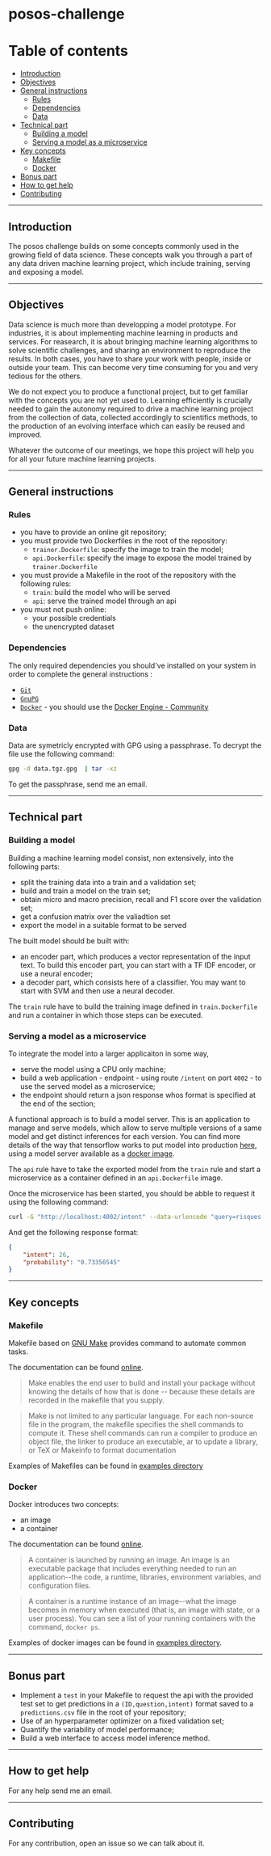 # posos-challenge

# Table of contents

* [Introduction](#introduction)
* [Objectives](#objectives)
* [General instructions](#general-instructions)
  * [Rules](#rules)
  * [Dependencies](#dependencies)
  * [Data](#data)
* [Technical part](#technical-part)
  * [Building a model](#building-a-model)
  * [Serving a model as a microservice](serving-a-model-as-a-microservice)
* [Key concepts](#key-concepts)
  * [Makefile](#makefile)
  * [Docker](#docker)
* [Bonus part](#bonus-part)
* [How to get help](#support)
* [Contributing](#contribution)

- - -

## Introduction

The posos challenge builds on some concepts commonly used in the growing field of data science. These concepts walk you through a part of any data driven machine learning project, which include training, serving and exposing a model.

- - -

## Objectives

Data science is much more than developping a model prototype. For industries, it is about implementing machine learning in products and services. For reasearch, it is about bringing machine learning algorithms to solve scientific challenges, and sharing an environment to reproduce the results. In both cases, you have to share your work with people, inside or outside your team. This can become very time consuming for you and very tedious for the others.

We do not expect you to produce a functional project, but to get familiar with the concepts you are not yet used to. Learning efficiently is crucially needed to gain the autonomy required to drive a machine learning project from the collection of data, collected accordingly to scientifics methods, to the production of an evolving interface which can easily be reused and improved.

Whatever the outcome of our meetings, we hope this project will help you for all your future machine learning projects.

- - -

## General instructions

### Rules

- you have to provide an online git repository;
- you must provide two Dockerfiles in the root of the repository:
    - `trainer.Dockerfile`: specify the image to train the model;
    - `api.Dockerfile`: specify the image to expose the model trained by `trainer.Dockerfile`
- you must provide a Makefile in the root of the repository with the following rules:
    - `train`: build the model who will be served
    - `api`: serve the trained model through an api
- you must not push online:
    - your possible credentials
    - the unencrypted dataset

### Dependencies

The only required dependencies you should've installed on your system in order to complete the general instructions :
- [`Git`](https://git-scm.com)
- [`GnuPG`](https://gnupg.org)
- [`Docker`](https://docs.docker.com/) - you should use the [Docker Engine - Community](https://docs.docker.com/install/)


### Data

Data are symetricly encrypted with GPG using a passphrase. To decrypt the file use the following command:
```bash
gpg -d data.tgz.gpg  | tar -xz
```
To get the passphrase, send me an email.

- - -

## Technical part

### Building a model

Building a machine learning model consist, non extensively, into the following parts:
  - split the training data into a train and a validation set;
  - build and train a model on the train set;
  - obtain micro and macro precision, recall and F1 score over the validation set;
  - get a confusion matrix over the valiadtion set
  - export the model in a suitable format to be served

The built model should be built with:
  - an encoder part, which produces a vector representation of the input text. To build this encoder part, you can start with a TF IDF encoder, or use a neural encoder;
  - a decoder part, which consists here of a classifier. You may want to start with SVM and then use a neural decoder.

The `train` rule have to build the training image defined in `train.Dockerfile` and run a container in which those steps can be executed.

### Serving a model as a microservice

To integrate the model into a larger applicaiton in some way, 

- serve the model using a CPU only machine;
- build a web application - endpoint - using route `/intent` on port `4002` - to use the served model as a microservice;
- the endpoint should return a json response whos format is specified at the end of the section;

A functional approach is to build a model server. This is an application to manage and serve models, which allow to serve multiple versions of a same model and get distinct inferences for each version. You can find more details of the way that tensorflow works to put model into production [here](https://www.tensorflow.org/tfx/serving/serving_basic), using a model server available as a [docker image](https://hub.docker.com/r/tensorflow/serving).

The `api` rule have to take the exported model from the `train` rule and start a microservice as a container defined in an `api.Dockerfile` image.

Once the microservice has been started, you should be abble to request it using the following command:
```bash
curl -G "http://localhost:4002/intent" --data-urlencode "query=risques poisson cru pendant la grossesse ?" | jq
```
And get the following response format:
```json
{
    "intent": 26,
    "probability": "0.73356545"
}
```

- - -

## Key concepts

### Makefile

Makefile based on [GNU Make](https://www.gnu.org/software/make/) provides command to automate common tasks. 

The documentation can be found [online](https://www.gnu.org/software/make/manual/make.html).

> Make enables the end user to build and install your package without knowing the details of how that is done -- because these details are recorded in the makefile that you supply.

> Make is not limited to any particular language. For each non-source file in the program, the makefile specifies the shell commands to compute it. These shell commands can run a compiler to produce an object file, the linker to produce an executable, ar to update a library, or TeX or Makeinfo to format documentation

Examples of Makefiles can be found in [examples directory](/examples/makefile)

### Docker

Docker introduces two concepts:
- an image
- a container

The documentation can be found [online](https://docs.docker.com/get-started/).

> A container is launched by running an image. An image is an executable package that includes everything needed to run an application--the code, a runtime, libraries, environment variables, and configuration files.

> A container is a runtime instance of an image--what the image becomes in memory when executed (that is, an image with state, or a user process). You can see a list of your running containers with the command, `docker ps`.

Examples of docker images can be found in [examples directory](/examples/docker).


- - -

## Bonus part

- Implement a `test` in your Makefile to request the api with the provided test set to get predictions in a `(ID,question,intent)` format saved to a `predictions.csv` file in the root of your repository;
- Use of an hyperparameter optimizer on a fixed validation set;
- Quantify the variability of model performance;
- Build a web interface to access model inference method.

- - -

## How to get help

For any help send me an email.

- - -

## Contributing

For any contribution, open an issue so we can talk about it.